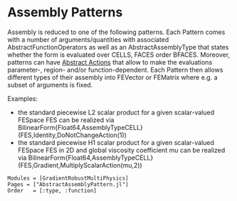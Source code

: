 
# Assembly Patterns

Assembly is reduced to one of the following patterns. Each Pattern comes with a number of arguments/quantities with associated AbstractFunctionOperators as well as an AbstractAssemblyType that states whether the form is evaluated over CELLS, FACES order BFACES. Moreover, patterns can have [Abstract Actions](@ref) that allow to make the evaluations parameter-, region- and/or function-dependent. Each Pattern then allows different types of their assembly into FEVector or FEMatrix where e.g. a subset of arguments is fixed.

Examples:
- the standard piecewise L2 scalar product for a given scalar-valued FESpace FES can be realized via
  BilinearForm{Float64,AssemblyTypeCELL}(FES,Identity,DoNotChangeAction(1))
- the standard piecewise H1 scalar product for a given scalar-valued FESpace FES in 2D and global viscosity coefficient mu can be realized via
  BilinearForm{Float64,AssemblyTypeCELL}(FES,Gradient,MultiplyScalarAction(mu,2))


```@autodocs
Modules = [GradientRobustMultiPhysics]
Pages = ["AbstractAssemblyPattern.jl"]
Order   = [:type, :function]
```